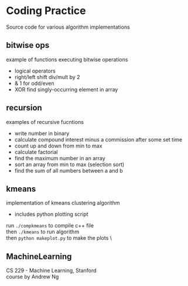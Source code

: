 
# Coding Practice

Source code for various algorithm implementations 

## bitwise ops
 example of functions executing bitwise operations 
 - logical operators
 - right/left shift div/mult by 2
 - & 1 for odd/even
 - XOR find singly-occurring element in array

## recursion
 examples of recursive fucntions 
 - write number in binary
 - calculate compound interest minus a commission
   after some set time
 - count up and down from min to max
 - calculate factorial
 - find the maximum number in an array
 - sort an array from min to max (selection sort)
 - find the sum of all numbers between a and b

## kmeans
 implementation of kmeans clustering algorithm
  - includes python plotting script

 run `./compkmeans` to compile c++ file \
 then `./kmeans` to run algorithm \
 then `python makeplot.py` to make the plots \

 ## MachineLearning
 CS 229 - Machine Learning, Stanford \
 course by Andrew Ng
 
  
